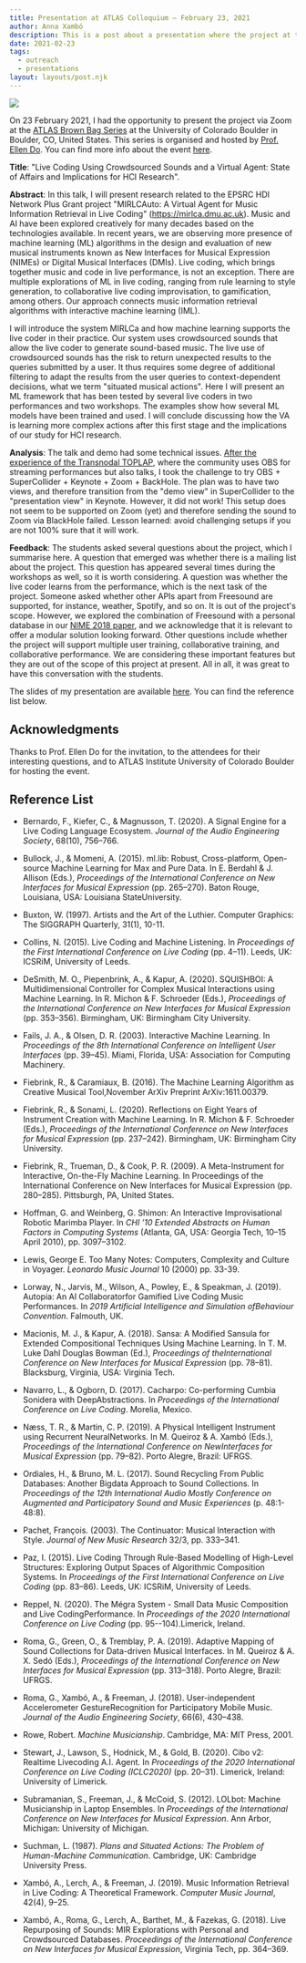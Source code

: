 ```yaml
---
title: Presentation at ATLAS Colloquium – February 23, 2021
author: Anna Xambó
description: This is a post about a presentation where the project at the ATLAS Brown Bag Series, University of Colorado Boulder.
date: 2021-02-23
tags:
  - outreach
  - presentations  
layout: layouts/post.njk
---
```


<img src="../../img/pres-ATLAS-colloquium-23-02-2021.jpg" class="responsive paleborder"  />

On 23 February 2021, I had the opportunity to present the project via Zoom at the [ATLAS Brown Bag Series](https://www.colorado.edu/atlas/) at the University of Colorado Boulder in Boulder, CO, United States. This series is organised and hosted by [Prof. Ellen Do](https://www.colorado.edu/atlas/ellen-yi-luen-do). You can find more info about the event [here](https://calendar.colorado.edu/event/atlas_colloquium_live_coding_using_crowdsourced_sounds_and_a_virtual_agent_state_of_affairs_and_implications_for_hci_research).


**Title**: "Live Coding Using Crowdsourced Sounds and a Virtual Agent: State of Affairs and Implications for HCI Research".

**Abstract**: In this talk, I will present research related to the EPSRC HDI Network Plus Grant project "MIRLCAuto: A Virtual Agent for Music Information Retrieval in Live Coding" (https://mirlca.dmu.ac.uk). Music and AI have been explored creatively for many decades based on the technologies available. In recent years, we are observing more presence of machine learning (ML) algorithms in the design and evaluation of new musical instruments known as New Interfaces for Musical Expression (NIMEs) or Digital Musical Interfaces (DMIs). Live coding, which brings together music and code in live performance, is not an exception. There are multiple explorations of ML in live coding, ranging from rule learning to style generation, to collaborative live coding improvisation, to gamification, among others. Our approach connects music information retrieval algorithms with interactive machine learning (IML).

I will introduce the system MIRLCa and how machine learning supports the live coder in their practice. Our system uses crowdsourced sounds that allow the live coder to generate sound-based music. The live use of crowdsourced sounds has the risk to return unexpected results to the queries submitted by a user. It thus requires some degree of additional filtering to adapt the results from the user queries to context-dependent decisions, what we term "situated musical actions". Here I will present an ML framework that has been tested by several live coders in two performances and two workshops. The examples show how several ML models have been trained and used. I will conclude discussing how the VA is learning more complex actions after this first stage and the implications of our study for HCI research. 

**Analysis**: The talk and demo had some technical issues. [After the experience of the Transnodal TOPLAP](/posts/live-coding-session-at-transnodal-toplap-february-2021/), where the community uses OBS for streaming performances but also talks, I took the challenge to try OBS + SuperCollider + Keynote + Zoom + BackHole. The plan was to have two views, and therefore transition from the "demo view" in SuperCollider to the "presentation view" in Keynote. However, it did not work! This setup does not seem to be supported on Zoom (yet) and therefore sending the sound to Zoom via BlackHole failed. Lesson learned: avoid challenging setups if you are not 100% sure that it will work. 

**Feedback**: The students asked several questions about the project, which I summarise here. A question that emerged was whether there is a mailing list about the project. This question has appeared several times during the workshops as well, so it is worth considering. A question was whether the live coder learns from the performance, which is the next task of the project. Someone asked whether other APIs apart from Freesound are supported, for instance, weather, Spotify, and so on. It is out of the project's scope. However, we explored the combination of Freesound with a personal database in our [NIME 2018 paper](http://doi.org/10.5281/zenodo.1302625), and we acknowledge that it is relevant to offer a modular solution looking forward. Other questions include whether the project will support multiple user training, collaborative training, and collaborative performance. We are considering these important features but they are out of the scope of this project at present. All in all, it was great to have this conversation with the students. 

The slides of my presentation are available [here](/downloads/ATLAS-Colloquium-Anna-Xambo-Presentation-23.02.2021.pdf). You can find the reference list below. 

## Acknowledgments

Thanks to Prof. Ellen Do for the invitation, to the attendees for their interesting questions, and to ATLAS Institute University of Colorado Boulder for hosting the event.

## Reference List

* Bernardo, F., Kiefer, C., & Magnusson, T. (2020). A Signal Engine for a Live Coding Language Ecosystem. *Journal of the Audio Engineering Society*, 68(10), 756–766.

* Bullock, J., & Momeni, A. (2015). ml.lib: Robust, Cross-platform, Open-source Machine Learning for Max and Pure Data. In E. Berdahl & J. Allison (Eds.), *Proceedings of the International Conference on New Interfaces for Musical Expression* (pp. 265–270). Baton Rouge, Louisiana, USA: Louisiana StateUniversity.

* Buxton, W. (1997). Artists and the Art of the Luthier. Computer Graphics: The SIGGRAPH Quarterly, 31(1), 10-11. 

* Collins, N. (2015). Live Coding and Machine Listening. In *Proceedings of the First International Conference on Live Coding* (pp. 4–11). Leeds, UK: ICSRiM, University of Leeds.

* DeSmith, M. O., Piepenbrink, A., & Kapur, A. (2020). SQUISHBOI: A Multidimensional Controller for Complex Musical Interactions using Machine Learning. In R. Michon & F. Schroeder (Eds.), *Proceedings of the International Conference on New Interfaces for Musical Expression* (pp. 353–356). Birmingham, UK: Birmingham City University.

* Fails, J. A., & Olsen, D. R. (2003). Interactive Machine Learning. In *Proceedings of the 8th International Conference on Intelligent User Interfaces* (pp. 39–45). Miami, Florida, USA: Association for Computing Machinery.

* Fiebrink, R., & Caramiaux, B. (2016). The Machine Learning Algorithm as Creative Musical Tool,November ArXiv Preprint ArXiv:1611.00379.

* Fiebrink, R., & Sonami, L. (2020). Reflections on Eight Years of Instrument Creation with Machine Learning. In R. Michon & F. Schroeder (Eds.), *Proceedings of the International Conference on New Interfaces for Musical Expression* (pp. 237–242). Birmingham, UK: Birmingham City University.

* Fiebrink, R., Trueman, D., & Cook, P. R. (2009). A Meta-Instrument for Interactive, On-the-Fly Machine Learning. In Proceedings of the International Conference on New Interfaces for Musical Expression (pp. 280–285). Pittsburgh, PA, United States.

* Hoffman, G. and Weinberg, G. Shimon: An Interactive Improvisational Robotic Marimba Player. In *CHI ’10 Extended Abstracts on Human Factors in Computing Systems* (Atlanta, GA, USA: Georgia Tech, 10–15 April 2010), pp. 3097–3102.

* Lewis, George E. Too Many Notes: Computers, Complexity and Culture in Voyager. *Leonardo Music Journal* 10 (2000) pp. 33-39. 

* Lorway, N., Jarvis, M., Wilson, A., Powley, E., & Speakman, J. (2019). Autopia: An AI Collaboratorfor Gamified Live Coding Music Performances. In *2019 Artificial Intelligence and Simulation ofBehaviour Convention*. Falmouth, UK.

* Macionis, M. J., & Kapur, A. (2018). Sansa: A Modified Sansula for Extended Compositional Techniques Using Machine Learning. In T. M. Luke Dahl Douglas Bowman (Ed.), *Proceedings of theInternational Conference on New Interfaces for Musical Expression* (pp. 78–81). Blacksburg, Virginia, USA: Virginia Tech. 

* Navarro, L., & Ogborn, D. (2017). Cacharpo: Co-performing Cumbia Sonidera with DeepAbstractions. In *Proceedings of the International Conference on Live Coding*. Morelia, Mexico.

* Næss, T. R., & Martin, C. P. (2019). A Physical Intelligent Instrument using Recurrent NeuralNetworks. In M. Queiroz & A. Xambó (Eds.), *Proceedings of the International Conference on NewInterfaces for Musical Expression* (pp. 79–82). Porto Alegre, Brazil: UFRGS.

* Ordiales, H., & Bruno, M. L. (2017). Sound Recycling From Public Databases: Another Bigdata Approach to Sound Collections. In *Proceedings of the 12th International Audio Mostly Conference on Augmented and Participatory Sound and Music Experiences* (p. 48:1-48:8).

* Pachet, François. (2003). The Continuator: Musical Interaction with Style. *Journal of New Music Research* 32/3, pp. 333–341.

* Paz, I. (2015). Live Coding Through Rule-Based Modelling of High-Level Structures: Exploring Output Spaces of Algorithmic Composition Systems. In *Proceedings of the First International Conference on Live Coding* (pp. 83–86). Leeds, UK: ICSRiM, University of Leeds.

* Reppel, N. (2020). The Mégra System - Small Data Music Composition and Live CodingPerformance. In *Proceedings of the 2020 International Conference on Live Coding* (pp. 95--104).Limerick, Ireland.

* Roma, G., Green, O., & Tremblay, P. A. (2019). Adaptive Mapping of Sound Collections for Data-driven Musical Interfaces. In M. Queiroz & A. X. Sedó (Eds.), *Proceedings of the International Conference on New Interfaces for Musical Expression* (pp. 313–318). Porto Alegre, Brazil: UFRGS.

* Roma, G., Xambó, A., & Freeman, J. (2018). User-independent Accelerometer GestureRecognition for Participatory Mobile Music. *Journal of the Audio Engineering Society*, 66(6), 430–438.

* Rowe, Robert. *Machine Musicianship*. Cambridge, MA: MIT Press, 2001.

* Stewart, J., Lawson, S., Hodnick, M., & Gold, B. (2020). Cibo v2: Realtime Livecoding A.I. Agent. In *Proceedings of the 2020 International Conference on Live Coding (ICLC2020)* (pp. 20–31). Limerick, Ireland: University of Limerick.

* Subramanian, S., Freeman, J., & McCoid, S. (2012). LOLbot: Machine Musicianship in Laptop Ensembles. In *Proceedings of the International Conference on New Interfaces for Musical Expression*. Ann Arbor, Michigan: University of Michigan.

* Suchman, L. (1987). *Plans and Situated Actions: The Problem of Human-Machine Communication*. Cambridge, UK: Cambridge University Press.

* Xambó, A., Lerch, A., & Freeman, J. (2019). Music Information Retrieval in Live Coding: A Theoretical Framework. *Computer Music Journal*, 42(4), 9–25.

* Xambó, A., Roma, G., Lerch, A., Barthet, M., & Fazekas, G. (2018). Live Repurposing of Sounds: MIR Explorations with Personal and Crowdsourced Databases. *Proceedings of the International Conference on New Interfaces for Musical Expression*, Virginia Tech, pp. 364–369.


